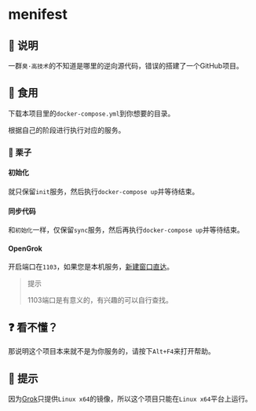 # menifest

## 📃 说明

一群`臭·高技术`的不知道是哪里的逆向源代码，错误的搭建了一个GitHub项目。

## 🥗 食用

下载本项目里的`docker-compose.yml`到你想要的目录。

根据自己的阶段进行执行对应的服务。

### 🌰 栗子

#### 初始化

就只保留`init`服务，然后执行`docker-compose up`并等待结束。

#### 同步代码

和`初始化`一样，仅保留`sync`服务，然后再执行`docker-compose up`并等待结束。

#### OpenGrok

开启端口在`1103`，如果您是本机服务，[新建窗口直达](http://localhost:1103)。

> 提示
>
> 1103端口是有意义的，有兴趣的可以自行查找。

## ❓ 看不懂？

那说明这个项目本来就不是为你服务的，请按下`Alt+F4`来打开帮助。

## 🍭 提示

因为[Grok](https://hub.docker.com/r/opengrok/docker)只提供`Linux x64`的镜像，所以这个项目只能在`Linux x64`平台上运行。

